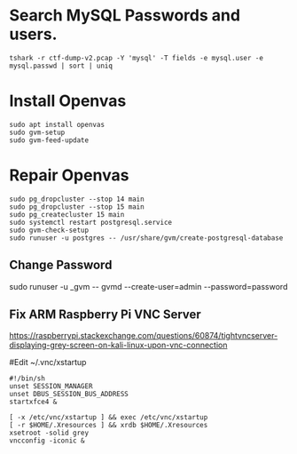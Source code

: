 # Search MySQL Passwords and users.
```
tshark -r ctf-dump-v2.pcap -Y 'mysql' -T fields -e mysql.user -e mysql.passwd | sort | uniq
```

# Install Openvas
```
sudo apt install openvas
sudo gvm-setup
sudo gvm-feed-update
```

# Repair Openvas
```
sudo pg_dropcluster --stop 14 main
sudo pg_dropcluster --stop 15 main
sudo pg_createcluster 15 main
sudo systemctl restart postgresql.service
sudo gvm-check-setup
sudo runuser -u postgres -- /usr/share/gvm/create-postgresql-database
```

## Change Password
sudo runuser -u _gvm -- gvmd --create-user=admin --password=password


## Fix ARM Raspberry Pi VNC Server
https://raspberrypi.stackexchange.com/questions/60874/tightvncserver-displaying-grey-screen-on-kali-linux-upon-vnc-connection

#Edit 
~/.vnc/xstartup

```
#!/bin/sh
unset SESSION_MANAGER
unset DBUS_SESSION_BUS_ADDRESS
startxfce4 &

[ -x /etc/vnc/xstartup ] && exec /etc/vnc/xstartup
[ -r $HOME/.Xresources ] && xrdb $HOME/.Xresources
xsetroot -solid grey
vncconfig -iconic &
```
